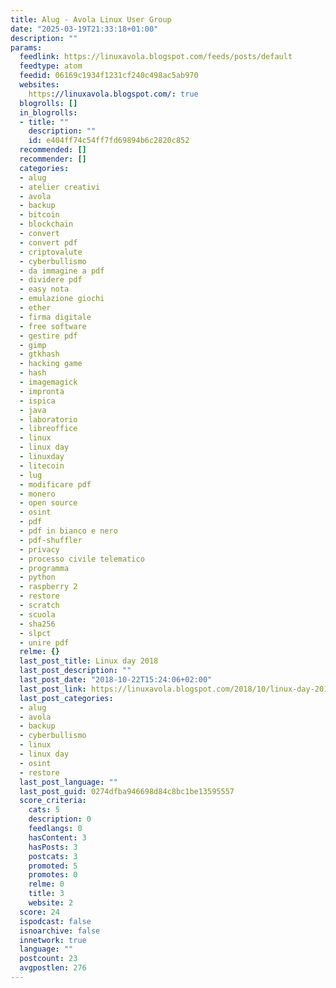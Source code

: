```yaml
---
title: Alug - Avola Linux User Group
date: "2025-03-19T21:33:18+01:00"
description: ""
params:
  feedlink: https://linuxavola.blogspot.com/feeds/posts/default
  feedtype: atom
  feedid: 06169c1934f1231cf240c498ac5ab970
  websites:
    https://linuxavola.blogspot.com/: true
  blogrolls: []
  in_blogrolls:
  - title: ""
    description: ""
    id: e404ff74c54ff7fd69894b6c2820c852
  recommended: []
  recommender: []
  categories:
  - alug
  - atelier creativi
  - avola
  - backup
  - bitcoin
  - blockchain
  - convert
  - convert pdf
  - criptovalute
  - cyberbullismo
  - da immagine a pdf
  - dividere pdf
  - easy nota
  - emulazione giochi
  - ether
  - firma digitale
  - free software
  - gestire pdf
  - gimp
  - gtkhash
  - hacking game
  - hash
  - imagemagick
  - impronta
  - ispica
  - java
  - laboratorio
  - libreoffice
  - linux
  - linux day
  - linuxday
  - litecoin
  - lug
  - modificare pdf
  - monero
  - open source
  - osint
  - pdf
  - pdf in bianco e nero
  - pdf-shuffler
  - privacy
  - processo civile telematico
  - programma
  - python
  - raspberry 2
  - restore
  - scratch
  - scuola
  - sha256
  - slpct
  - unire pdf
  relme: {}
  last_post_title: Linux day 2018
  last_post_description: ""
  last_post_date: "2018-10-22T15:24:06+02:00"
  last_post_link: https://linuxavola.blogspot.com/2018/10/linux-day-2018.html
  last_post_categories:
  - alug
  - avola
  - backup
  - cyberbullismo
  - linux
  - linux day
  - osint
  - restore
  last_post_language: ""
  last_post_guid: 0274dfba946698d84c8bc1be13595557
  score_criteria:
    cats: 5
    description: 0
    feedlangs: 0
    hasContent: 3
    hasPosts: 3
    postcats: 3
    promoted: 5
    promotes: 0
    relme: 0
    title: 3
    website: 2
  score: 24
  ispodcast: false
  isnoarchive: false
  innetwork: true
  language: ""
  postcount: 23
  avgpostlen: 276
---
```

